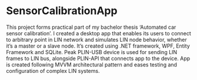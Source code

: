 # SensorCalibrationApp
This project forms practical part of my bachelor thesis ‘Automated car sensor calibration’. I created a desktop app that enables its users to connect to arbitrary point in LIN network and simulates LIN node behavior, whether it’s a master or a slave node. It’s created using .NET framework, WPF, Entity Framework and SQLite. Peak PLIN-USB device is used for sending LIN frames to LIN bus, alongside PLIN-API that connects app to the device. App is created following MVVM architectural pattern and eases testing and configuration of complex LIN systems. 
